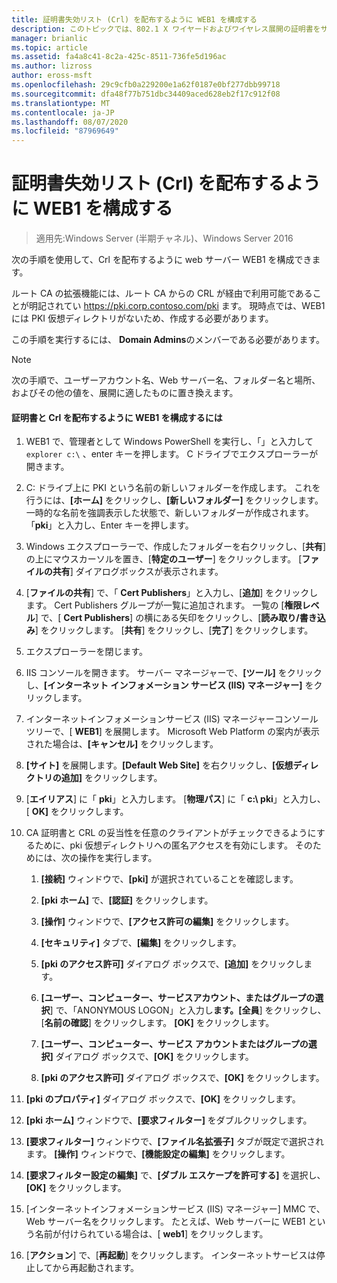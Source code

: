 ```yaml
---
title: 証明書失効リスト (Crl) を配布するように WEB1 を構成する
description: このトピックでは、802.1 X ワイヤードおよびワイヤレス展開の証明書をサーバーのデプロイ ガイドの一部
manager: brianlic
ms.topic: article
ms.assetid: fa4a8c41-8c2a-425c-8511-736fe5d196ac
ms.author: lizross
author: eross-msft
ms.openlocfilehash: 29c9cfb0a229200e1a62f0187e0bf277dbb99718
ms.sourcegitcommit: dfa48f77b751dbc34409aced628eb2f17c912f08
ms.translationtype: MT
ms.contentlocale: ja-JP
ms.lasthandoff: 08/07/2020
ms.locfileid: "87969649"
---
```

# <a name="configure-web1-to-distribute-certificate-revocation-lists-crls"></a>証明書失効リスト (Crl) を配布するように WEB1 を構成する

>適用先:Windows Server (半期チャネル)、Windows Server 2016

次の手順を使用して、Crl を配布するように web サーバー WEB1 を構成できます。

ルート CA の拡張機能には、ルート CA からの CRL が経由で利用可能であることが明記されてい https://pki.corp.contoso.com/pki ます。 現時点では、WEB1 には PKI 仮想ディレクトリがないため、作成する必要があります。

この手順を実行するには、 **Domain Admins**のメンバーである必要があります。

> [!NOTE]
> 次の手順で、ユーザーアカウント名、Web サーバー名、フォルダー名と場所、およびその他の値を、展開に適したものに置き換えます。

#### <a name="to-configure-web1-to-distribute-certificates-and-crls"></a>証明書と Crl を配布するように WEB1 を構成するには

1.  WEB1 で、管理者として Windows PowerShell を実行し、「」と入力して `explorer c:\` 、enter キーを押します。 C ドライブでエクスプローラーが開きます。

2.  C: ドライブ上に PKI という名前の新しいフォルダーを作成します。 これを行うには、**[ホーム]** をクリックし、**[新しいフォルダー]** をクリックします。 一時的な名前を強調表示した状態で、新しいフォルダーが作成されます。 「**pki**」と入力し、Enter キーを押します。

3.  Windows エクスプローラーで、作成したフォルダーを右クリックし、[**共有**] の上にマウスカーソルを置き、[**特定のユーザー**] をクリックします。 [**ファイルの共有**] ダイアログボックスが表示されます。

4.  [**ファイルの共有**] で、「 **Cert Publishers**」と入力し、[**追加**] をクリックします。 Cert Publishers グループが一覧に追加されます。 一覧の [**権限レベル**] で、[ **Cert Publishers**] の横にある矢印をクリックし、[**読み取り/書き込み**] をクリックします。 [**共有**] をクリックし、[**完了**] をクリックします。

5.  エクスプローラーを閉じます。

6.  IIS コンソールを開きます。 サーバー マネージャーで、**[ツール]** をクリックし、**[インターネット インフォメーション サービス (IIS) マネージャー]** をクリックします。

7.  インターネットインフォメーションサービス (IIS) マネージャーコンソールツリーで、[ **WEB1**] を展開します。 Microsoft Web Platform の案内が表示された場合は、**[キャンセル]** をクリックします。

8.  **[サイト]** を展開します。**[Default Web Site]** を右クリックし、**[仮想ディレクトリの追加]** をクリックします。

9. [**エイリアス**] に「 **pki**」と入力します。 [**物理パス**] に「 **c:\ pki**」と入力し、[ **OK]** をクリックします。

10. CA 証明書と CRL の妥当性を任意のクライアントがチェックできるようにするために、pki 仮想ディレクトリへの匿名アクセスを有効にします。 そのためには、次の操作を実行します。

    1.  **[接続]** ウィンドウで、**[pki]** が選択されていることを確認します。

    2.  **[pki ホーム]** で、**[認証]** をクリックします。

    3.  **[操作]** ウィンドウで、**[アクセス許可の編集]** をクリックします。

    4.  **[セキュリティ]** タブで、**[編集]** をクリックします。

    5.  **[pki のアクセス許可]** ダイアログ ボックスで、**[追加]** をクリックします。

    6.  **[ユーザー、コンピューター、サービスアカウント、またはグループの選択**] で、「ANONYMOUS LOGON」と入力し**ます。[全員**] をクリックし、[**名前の確認**] をクリックします。 **[OK]** をクリックします。

    7.  **[ユーザー、コンピューター、サービス アカウントまたはグループの選択]** ダイアログ ボックスで、**[OK]** をクリックします。

    8.  **[pki のアクセス許可]** ダイアログ ボックスで、**[OK]** をクリックします。

11. **[pki のプロパティ]** ダイアログ ボックスで、**[OK]** をクリックします。

12. **[pki ホーム]** ウィンドウで、**[要求フィルター]** をダブルクリックします。

13. **[要求フィルター]** ウィンドウで、**[ファイル名拡張子]** タブが既定で選択されます。 **[操作]** ウィンドウで、**[機能設定の編集]** をクリックします。

14. **[要求フィルター設定の編集]** で、**[ダブル エスケープを許可する]** を選択し、**[OK]** をクリックします。

15. [インターネットインフォメーションサービス (IIS) マネージャー] MMC で、Web サーバー名をクリックします。 たとえば、Web サーバーに WEB1 という名前が付けられている場合は、[ **web1**] をクリックします。

16. [**アクション**] で、[**再起動**] をクリックします。 インターネットサービスは停止してから再起動されます。


